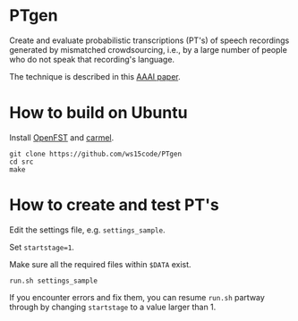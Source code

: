 # PTgen

Create and evaluate probabilistic transcriptions (PT's) of speech recordings
generated by mismatched crowdsourcing, i.e., by a large number of people
who do not speak that recording's language.

The technique is described in this [AAAI paper](http://www.ifp.illinois.edu/~pjyothi/files/AAAI2015.pdf).

# How to build on Ubuntu

Install [OpenFST](http://www.openfst.org/) and [carmel](http://www.isi.edu/licensed-sw/carmel).

```
git clone https://github.com/ws15code/PTgen
cd src
make
```

# How to create and test PT's

Edit the settings file, e.g. `settings_sample`.

Set `startstage=1`.

Make sure all the required files within `$DATA` exist.

`run.sh settings_sample`

If you encounter errors and fix them, you can resume `run.sh` partway through
by changing `startstage` to a value larger than 1.
